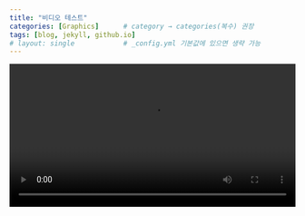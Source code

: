 ```yaml
---
title: "비디오 테스트"
categories: [Graphics]      # category → categories(복수) 권장
tags: [blog, jekyll, github.io]
# layout: single            # _config.yml 기본값에 있으면 생략 가능
---
```


<video controls playsinline style="width:100%;max-width:900px">
  <source src="https://github.com/user-attachments/assets/1fe52945-e4e5-43bb-97bc-67f50151efe4" type="video/mp4">
</video>
